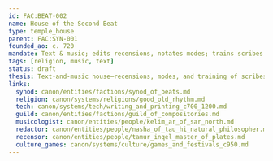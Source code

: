 ```yaml
---
id: FAC:BEAT-002
name: House of the Second Beat
type: temple_house
parent: FAC:SYN-001
founded_ao: c. 720
mandate: Text & music; edits recensions, notates modes; trains scribes and choirmasters.
tags: [religion, music, text]
status: draft
thesis: Text-and-music house—recensions, modes, and training of scribes/choirmasters; interfaces with Compositories.
links:
  synod: canon/entities/factions/synod_of_beats.md
  religion: canon/systems/religions/good_old_rhythm.md
  tech: canon/systems/tech/writing_and_printing_c700_1200.md
  guild: canon/entities/factions/guild_of_compositories.md
  musicologist: canon/entities/people/kelim_ar_of_sar_north.md
  redactor: canon/entities/people/nasha_of_tau_hi_natural_philosopher.md
  recensor: canon/entities/people/tamur_inqel_master_of_plates.md
  culture_games: canon/systems/culture/games_and_festivals_c950.md
---
```

